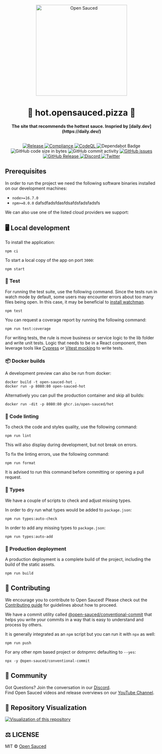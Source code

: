 <div align="center">
  <br>
  <img alt="Open Sauced" src="https://i.ibb.co/7jPXt0Z/logo1-92f1a87f.png" width="300px">
  <h1>🍕 hot.opensauced.pizza 🍕</h1>
  <strong>The site that recommends the hottest sauce. Inspried by [daily.dev](https://daily.dev/)</strong>
</div>
<br>
<p align="center">
  <a href="https://github.com/open-sauced/hot/actions/workflows/release.yml">
    <img src="https://github.com/open-sauced/hot/actions/workflows/release.yml/badge.svg" alt="Release" style="max-width: 100%;">
  </a>
  <a href="https://github.com/open-sauced/hot/actions/workflows/compliance.yml">
    <img src="https://github.com/open-sauced/hot/actions/workflows/compliance.yml/badge.svg" alt="Compliance" style="max-width: 100%;">
  </a>
  <a href="https://github.com/open-sauced/hot/actions/workflows/codeql-analysis.yml">
    <img src="https://github.com/open-sauced/hot/actions/workflows/codeql-analysis.yml/badge.svg" alt="CodeQL" style="max-width: 100%;">
  </a>
  <img src="https://img.shields.io/badge/Dependabot-active-brightgreen.svg" alt="Dependabot Badge">
  <img src="https://img.shields.io/github/languages/code-size/open-sauced/hot" alt="GitHub code size in bytes">
  <img src="https://img.shields.io/github/commit-activity/w/open-sauced/hot" alt="GitHub commit activity">
  <a href="https://github.com/open-sauced/hot/issues">
    <img src="https://img.shields.io/github/issues/open-sauced/hot" alt="GitHub issues">
  </a>
  <a href="https://github.com/open-sauced/hot/releases">
    <img src="https://img.shields.io/github/v/release/open-sauced/hot.svg?style=flat" alt="GitHub Release">
  </a>
  <a href="https://discord.gg/U2peSNf23P">
    <img src="https://img.shields.io/discord/714698561081704529.svg?label=&logo=discord&logoColor=ffffff&color=7389D8&labelColor=6A7EC2" alt="Discord">
  </a>
  <a href="https://twitter.com/saucedopen">
    <img src="https://img.shields.io/twitter/follow/saucedopen?label=Follow&style=social" alt="Twitter">
  </a>
</p>

## Prerequisites

In order to run the project we need the following software binaries installed on our development machines:
- `node>=16.7.0`
- `npm>=8.0.0` 
dafsdfadsfdasfdsafdsfadsfadsfs

We can also use one of the listed cloud providers we support:


## 🖥️ Local development

To install the application:

```shell
npm ci
```

To start a local copy of the app on port `3000`:

```shell
npm start
```
### 🧪 Test

For running the test suite, use the following command. Since the tests run in watch mode by default, some users may encounter errors about too many files being open. In this case, it may be beneficial to [install watchman](https://facebook.github.io/watchman/docs/install.html).

```shell
npm test
```

You can request a coverage report by running the following command:

```shell
npm run test:coverage
```

For writing tests, the rule is move business or service logic to the lib folder and write unit tests. Logic that needs to be in a React component, then leverage tools like [Cypress](https://www.cypress.io/) or [Vitest mocking](https://vitest.dev/guide/mocking.html) to write tests.

### 📦 Docker builds

A development preview can also be run from docker:

```shell
docker build -t open-sauced-hot .
docker run -p 8080:80 open-sauced-hot
```

Alternatively you can pull the production container and skip all builds:

```shell
docker run -dit -p 8080:80 ghcr.io/open-sauced/hot
```

### 🎨 Code linting

To check the code and styles quality, use the following command:

```shell
npm run lint
```

This will also display during development, but not break on errors.

To fix the linting errors, use the following command:

```shell
npm run format
```

It is advised to run this command before committing or opening a pull request.

### 📕 Types

We have a couple of scripts to check and adjust missing types.

In order to dry run what types would be added to `package.json`:

```shell
npm run types:auto-check 
```

In order to add any missing types to `package.json`:

```shell
npm run types:auto-add
```

### 🚀 Production deployment

A production deployment is a complete build of the project, including the build of the static assets.

```shell
npm run build
```

## 🤝 Contributing

We encourage you to contribute to Open Sauced! Please check out the [Contributing guide](https://docs.opensauced.pizza/contributing/introduction-to-contributing/) for guidelines about how to proceed.

We have a commit utility called [@open-sauced/conventional-commit](https://github.com/open-sauced/conventional-commit) that helps you write your commits in a way that is easy to understand and process by others.

It is generally integrated as an `npm` script but you can run it with `npx` as well:

```shell
npm run push
```

For any other npm based project or dotnpmrc defaulting to `--yes`:

```shell
npx -y @open-sauced/conventional-commit
```

## 🍕 Community

Got Questions? Join the conversation in our [Discord](https://discord.gg/U2peSNf23P).  
Find Open Sauced videos and release overviews on our [YouTube Channel](https://www.youtube.com/channel/UCklWxKrTti61ZCROE1e5-MQ).

## 🎦 Repository Visualization

[![Visualization of this repository](./public/diagram.svg)
](./src)

## ⚖️ LICENSE

MIT © [Open Sauced](LICENSE)
